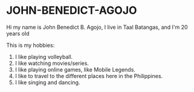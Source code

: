 # JOHN-BENEDICT-AGOJO
Hi my name is John Benedict B. Agojo, I live in Taal Batangas, and I'm 20 years old

This is my hobbies:

1. I like playing volleyball.
2. I like watching movies/series.
3. I like playing online games, like Mobile Legends.
4. I like to travel to the different places here in the Philippines.
5. I like singing and dancing.
